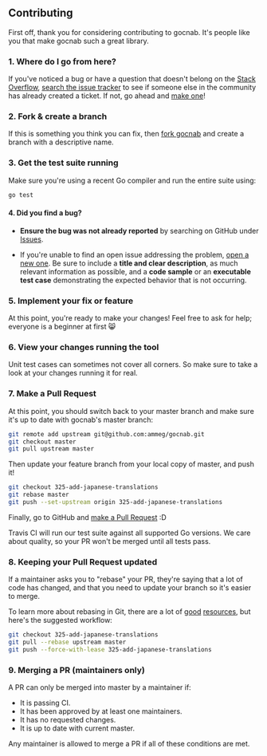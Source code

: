 ## Contributing

First off, thank you for considering contributing to gocnab. It's people
like you that make gocnab such a great library.

### 1. Where do I go from here?

If you've noticed a bug or have a question that doesn't belong on the
[Stack Overflow](http://stackoverflow.com/questions/tagged/gocnab),
[search the issue tracker](https://github.com/ammeg/gocnab/issues?q=something)
to see if someone else in the community has already created a ticket.
If not, go ahead and [make one](https://github.com/ammeg/gocnab/issues/new)!

### 2. Fork & create a branch

If this is something you think you can fix, then
[fork gocnab](https://help.github.com/articles/fork-a-repo)
and create a branch with a descriptive name.

### 3. Get the test suite running

Make sure you're using a recent Go compiler and run the entire suite using:

```sh
go test
```

#### 4. Did you find a bug?

* **Ensure the bug was not already reported** by searching on GitHub under [Issues](https://github.com/ammeg/gocnab/issues).

* If you're unable to find an open issue addressing the problem, [open a new one](https://github.com/ammeg/gocnab/issues/new). 
Be sure to include a **title and clear description**, as much relevant information as possible, 
and a **code sample** or an **executable test case** demonstrating the expected behavior that is not occurring.

### 5. Implement your fix or feature

At this point, you're ready to make your changes! Feel free to ask for help;
everyone is a beginner at first :smile_cat:

### 6. View your changes running the tool

Unit test cases can sometimes not cover all corners. So make sure to take
a look at your changes running it for real.

### 7. Make a Pull Request

At this point, you should switch back to your master branch and make sure it's
up to date with gocnab's master branch:

```sh
git remote add upstream git@github.com:ammeg/gocnab.git
git checkout master
git pull upstream master
```

Then update your feature branch from your local copy of master, and push it!

```sh
git checkout 325-add-japanese-translations
git rebase master
git push --set-upstream origin 325-add-japanese-translations
```

Finally, go to GitHub and
[make a Pull Request](https://help.github.com/articles/creating-a-pull-request)
:D

Travis CI will run our test suite against all supported Go versions. We care
about quality, so your PR won't be merged until all tests pass.

### 8. Keeping your Pull Request updated

If a maintainer asks you to "rebase" your PR, they're saying that a lot of code
has changed, and that you need to update your branch so it's easier to merge.

To learn more about rebasing in Git, there are a lot of
[good](http://git-scm.com/book/en/Git-Branching-Rebasing)
[resources](https://help.github.com/articles/interactive-rebase),
but here's the suggested workflow:

```sh
git checkout 325-add-japanese-translations
git pull --rebase upstream master
git push --force-with-lease 325-add-japanese-translations
```

### 9. Merging a PR (maintainers only)

A PR can only be merged into master by a maintainer if:

* It is passing CI.
* It has been approved by at least one maintainers.
* It has no requested changes.
* It is up to date with current master.

Any maintainer is allowed to merge a PR if all of these conditions are
met.